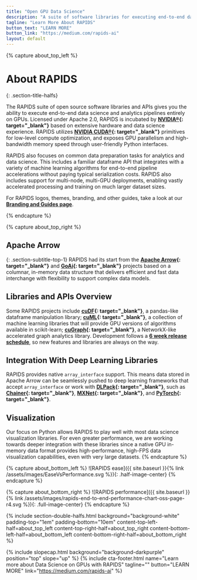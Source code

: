 ```yaml
---
title: "Open GPU Data Science"
description: "A suite of software libraries for executing end-to-end data science completely on GPUs"
tagline: "Learn More About RAPIDS"
button_text: "LEARN MORE"
button_link: "https://medium.com/rapids-ai"
layout: default
---
```


{% capture about_top_left %}
# About RAPIDS 
{: .section-title-halfs}

The RAPIDS suite of open source software libraries and APIs gives you the ability to execute end-to-end data science and analytics pipelines entirely on GPUs. Licensed under Apache 2.0, RAPIDS is incubated by **[NVIDIA®](https://developer.nvidia.com/open-source){: target="_blank"}** based on extensive hardware and data science experience. RAPIDS utilizes **[NVIDIA CUDA®](https://developer.nvidia.com/cuda-toolkit){: target="_blank"}** primitives for low-level compute optimization, and exposes GPU parallelism and high-bandwidth memory speed through user-friendly Python interfaces.

RAPIDS also focuses on common data preparation tasks for analytics and data science. This includes a familiar dataframe API that integrates with a variety of machine learning algorithms for end-to-end pipeline accelerations without paying typical serialization costs. RAPIDS also includes support for multi-node, multi-GPU deployments, enabling vastly accelerated processing and training on much larger dataset sizes.

For RAPIDS logos, themes, branding, and other guides, take a look at our **[Branding and Guides page](branding.html)**.

{% endcapture %}

{% capture about_top_right %}
## Apache Arrow
{: .section-subtitle-top-1}
RAPIDS had its start from the **[Apache Arrow](https://arrow.apache.org/){: target="_blank"}** and **[GoAi](http://gpuopenanalytics.com){: target="_blank"}** projects based on a columnar, in-memory data structure that delivers efficient and fast data interchange with flexibility to support complex data models.

## Libraries and APIs Overview

Some RAPIDS projects include **[cuDF](https://github.com/rapidsai/cudf){: target="_blank"}**, a pandas-like dataframe manipulation library; **[cuML](https://github.com/rapidsai/cuml){: target="_blank"}**, a collection of machine learning libraries that will provide GPU versions of algorithms available in scikit-learn; **[cuGraph](https://github.com/rapidsai/cugraph){: target="_blank"}**, a NetworkX-like accelerated graph analytics library. Development follows a **[6 week release schedule](https://docs.rapids.ai/maintainers)**, so new features and libraries are always on the way. 

## Integration With Deep Learning Libraries
RAPIDS provides native `array_interface` support. This means data stored in Apache Arrow can be seamlessly pushed to deep learning frameworks that accept `array_interface` or work with **[DLPack](https://github.com/dmlc/dlpack){: target="_blank"}**, such as **[Chainer](https://github.com/chainer){: target="_blank"}**, **[MXNet](https://github.com/apache/incubator-mxnet){: target="_blank"}**, and **[PyTorch](https://github.com/pytorch/pytorch){: target="_blank"}**. 


## Visualization
Our focus on Python allows RAPIDS to play well with most data science visualization libraries. For even greater performance, we are working towards deeper integration with these libraries since a native GPU in-memory data format provides high-performance, high-FPS data visualization capabilities, even with very large datasets.
{% endcapture %}

{% capture about_bottom_left %}
![RAPIDS ease]({{ site.baseurl }}{% link /assets/images/EaseVsPerformance.svg %}){: .half-image-center}
{% endcapture %}

{% capture about_bottom_right %}
![RAPIDS performance]({{ site.baseurl }}{% link /assets/images/rapids-end-to-end-performance-chart-oss-page-r4.svg %}){: .full-image-center}
{% endcapture %}

{% include section-double-halfs.html
    background="background-white" 
    padding-top="1em" padding-bottom="10em" 
    content-top-left-half=about_top_left 
    content-top-right-half=about_top_right
    content-bottom-left-half=about_bottom_left
    content-bottom-right-half=about_bottom_right 
%} 

{% include slopecap.html 
    background="background-darkpurple" 
    position="top" 
    slope="up"
%}
{% include cta-footer.html 
	name="Learn more about Data Science on GPUs with RAPIDS" 
	tagline=""
	button="LEARN MORE"
	link="https://medium.com/rapids-ai"
%}

